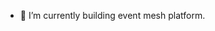 - 🌱 I’m currently building event mesh platform.

<!---
kumarchandan/kumarchandan is a ✨ special ✨ repository because its `README.md` (this file) appears on your GitHub profile.
You can click the Preview link to take a look at your changes.
--->
